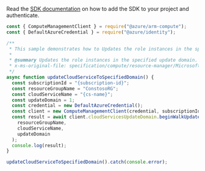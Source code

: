 Read the [SDK documentation](https://github.com/Azure/azure-sdk-for-js/blob/%40azure%2Farm-compute_18.0.0/sdk/compute/arm-compute/README.md) on how to add the SDK to your project and authenticate.

```javascript
const { ComputeManagementClient } = require("@azure/arm-compute");
const { DefaultAzureCredential } = require("@azure/identity");

/**
 * This sample demonstrates how to Updates the role instances in the specified update domain.
 *
 * @summary Updates the role instances in the specified update domain.
 * x-ms-original-file: specification/compute/resource-manager/Microsoft.Compute/stable/2021-03-01/examples/UpdateCloudServiceUpdateDomain.json
 */
async function updateCloudServiceToSpecifiedDomain() {
  const subscriptionId = "{subscription-id}";
  const resourceGroupName = "ConstosoRG";
  const cloudServiceName = "{cs-name}";
  const updateDomain = 1;
  const credential = new DefaultAzureCredential();
  const client = new ComputeManagementClient(credential, subscriptionId);
  const result = await client.cloudServicesUpdateDomain.beginWalkUpdateDomainAndWait(
    resourceGroupName,
    cloudServiceName,
    updateDomain
  );
  console.log(result);
}

updateCloudServiceToSpecifiedDomain().catch(console.error);
```
